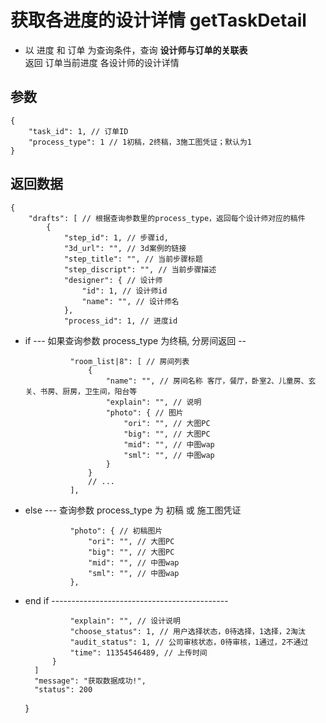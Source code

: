 # 获取各进度的设计详情 getTaskDetail

- 以 进度 和 订单 为查询条件，查询 **设计师与订单的关联表**  
  返回 订单当前进度 各设计师的设计详情

## 参数

    {
        "task_id": 1, // 订单ID
        "process_type": 1 // 1初稿，2终稿，3施工图凭证；默认为1
    }

## 返回数据

    {
        "drafts": [ // 根据查询参数里的process_type，返回每个设计师对应的稿件
            {
                "step_id": 1, // 步骤id,
                "3d_url": "", // 3d案例的链接
                "step_title": "", // 当前步骤标题
                "step_discript": "", // 当前步骤描述
                "designer": { // 设计师
                    "id": 1, // 设计师id
                    "name": "", // 设计师名
                },
                "process_id": 1, // 进度id

- if ---  如果查询参数 process_type 为终稿, 分房间返回 --

                "room_list|8": [ // 房间列表
                    {
                        "name": "", // 房间名称 客厅，餐厅，卧室2、儿童房、玄关、书房、厨房，卫生间，阳台等
                        "explain": "", // 说明
                        "photo": { // 图片
                            "ori": "", // 大图PC
                            "big": "", // 大图PC
                            "mid": "", // 中图wap
                            "sml": "", // 中图wap
                        }
                    }
                    // ...
                ],

- else --- 查询参数 process_type 为 初稿 或 施工图凭证

                "photo": { // 初稿图片
                    "ori": "", // 大图PC
                    "big": "", // 大图PC
                    "mid": "", // 中图wap
                    "sml": "", // 中图wap
                },

- end if --------------------------------------------

                "explain": "", // 设计说明
                "choose_status": 1, // 用户选择状态，0待选择，1选择，2淘汰
                "audit_status": 1, // 公司审核状态，0待审核，1通过，2不通过
                "time": 11354546489, // 上传时间
            }
        ]
        "message": "获取数据成功!",
        "status": 200
    }
